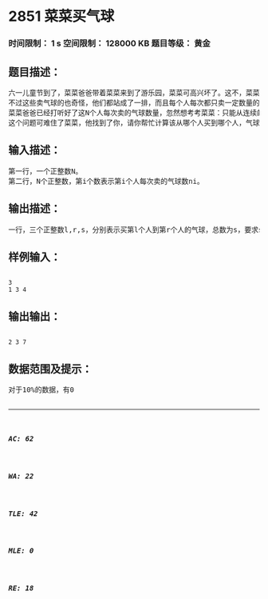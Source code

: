 # 2851 菜菜买气球   
### 时间限制： 1 s     空间限制： 128000 KB     题目等级： 黄金  
## 题目描述：  

<pre>
六一儿童节到了，菜菜爸爸带着菜菜来到了游乐园，菜菜可高兴坏了。这不，菜菜看到了一排卖气球的，便吵着闹着要买气球。
不过这些卖气球的也奇怪，他们都站成了一排，而且每个人每次都只卖一定数量的气球，多了不卖，少了也不卖。
菜菜爸爸已经打听好了这N个人每次卖的气球数量，忽然想考考菜菜：只能从连续的若干个人那里买气球，并且气球总数必须是质数，求最大的可行的气球总数。
这个问题可难住了菜菜，他找到了你，请你帮忙计算该从哪个人买到哪个人，气球总数是多少。
</pre>
  
  
## 输入描述：  

<pre>
第一行，一个正整数N。
第二行，N个正整数，第i个数表示第i个人每次卖的气球数ni。
</pre>
  
  
## 输出描述：  

<pre>
一行，三个正整数l,r,s，分别表示买第l个人到第r个人的气球，总数为s，要求s尽可能大。在有若干个最优解的情况下，输出l最小的一组。数据保证有解。
</pre>
  
  
## 样例输入：  

<pre><code>
3
1 3 4
</code></pre>
  
  
## 输出输出：  

<pre><code>
2 3 7
</code></pre>
  
  
## 数据范围及提示：  

<pre>
对于10%的数据，有0<N<=20。
对于100%的数据，有0<N<=2000，0<ni<=1000。
</pre>
  
  
***  

##### AC: 62  
##### WA: 22  
##### TLE: 42  
##### MLE: 0  
##### RE: 18  
